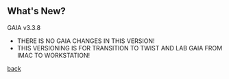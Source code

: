 ## What's New?

GAIA v3.3.8

* THERE IS NO GAIA CHANGES IN THIS VERSION! 
* THIS VERSIONING IS FOR TRANSITION TO TWIST AND LAB GAIA FROM IMAC TO WORKSTATION! 

[back](./)
